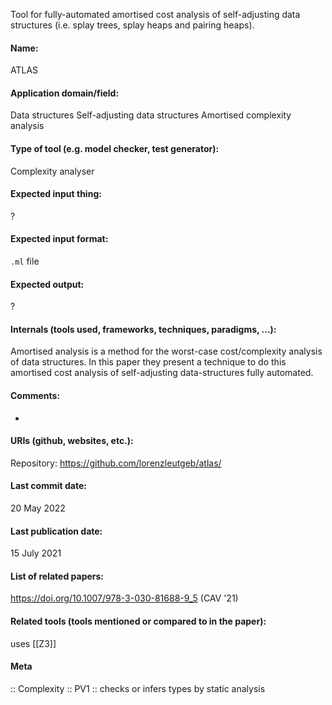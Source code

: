 Tool for fully-automated amortised cost analysis of self-adjusting data structures (i.e. splay trees, splay heaps and pairing heaps).

#### Name:
ATLAS

#### Application domain/field:
Data structures
Self-adjusting data structures
Amortised complexity analysis

#### Type of tool (e.g. model checker, test generator):
Complexity analyser

#### Expected input thing:
?

#### Expected input format:
`.ml` file

#### Expected output:
?

#### Internals (tools used, frameworks, techniques, paradigms, ...):
Amortised analysis is a method for the worst-case cost/complexity analysis of data structures. In this paper they present a technique to do this amortised cost analysis of self-adjusting data-structures fully automated.

#### Comments:
-

#### URIs (github, websites, etc.):
Repository: https://github.com/lorenzleutgeb/atlas/

#### Last commit date:
20 May 2022

#### Last publication date:
15 July 2021

#### List of related papers:
https://doi.org/10.1007/978-3-030-81688-9_5 (CAV '21)

#### Related tools (tools mentioned or compared to in the paper):
uses [[Z3]]

#### Meta
:: Complexity
:: PV1 :: checks or infers types by static analysis